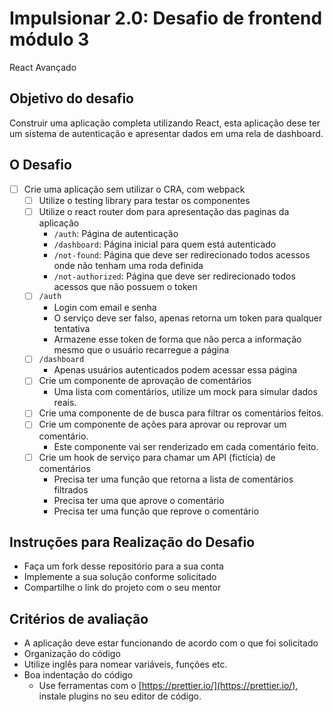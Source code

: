 # Impulsionar 2.0: Desafio de frontend módulo 3
React Avançado

## Objetivo do desafio
Construir uma aplicação completa utilizando React, esta aplicação dese ter um sistema de autenticação e apresentar dados em uma rela de dashboard.

## O Desafio
- [ ] Crie uma aplicação sem utilizar o CRA, com webpack
    - [ ] Utilize o testing library para testar os componentes
    - [ ] Utilize o react router dom para apresentação das paginas da aplicação
        - `/auth`: Página de autenticação
        - `/dashboard`: Página inicial para quem está autenticado
        - `/not-found`: Página que deve ser redirecionado todos acessos onde não tenham uma roda definida
        - `/not-authorized`: Página que deve ser redirecionado todos acessos que não possuem o token
    - [ ] `/auth`
        - Login com email e senha
        - O serviço deve ser falso, apenas retorna um token para qualquer tentativa
        - Armazene esse token de forma que não perca a informação mesmo que o usuário recarregue a página
    - [ ] `/dashboard`
        - Apenas usuários autenticados podem acessar essa página
    - [ ] Crie um componente de aprovação de comentários
        - Uma lista com comentários, utilize um mock para simular dados reais.
    - [ ] Crie uma componente de de busca para filtrar os comentários feitos.
    - [ ] Crie um componente de ações para aprovar ou reprovar um comentário.
        - Este componente vai ser renderizado em cada comentário feito.
    - [ ] Crie um hook de serviço para chamar um API (fictícia) de comentários
        - Precisa ter uma função que retorna a lista de comentários filtrados
        - Precisa ter uma que aprove o comentário
        - Precisa ter uma função que reprove o comentário

## Instruções para Realização do Desafio
- Faça um fork desse repositório para a sua conta
- Implemente a sua solução conforme solicitado
- Compartilhe o link do projeto com o seu mentor

## Critérios de avaliação
- A aplicação deve estar funcionando de acordo com o que foi solicitado
- Organização do código
- Utilize inglês para nomear variáveis, funções etc.
- Boa indentação do código
    - Use ferramentas com o [https://prettier.io/](https://prettier.io/), instale plugins no seu editor de código.
